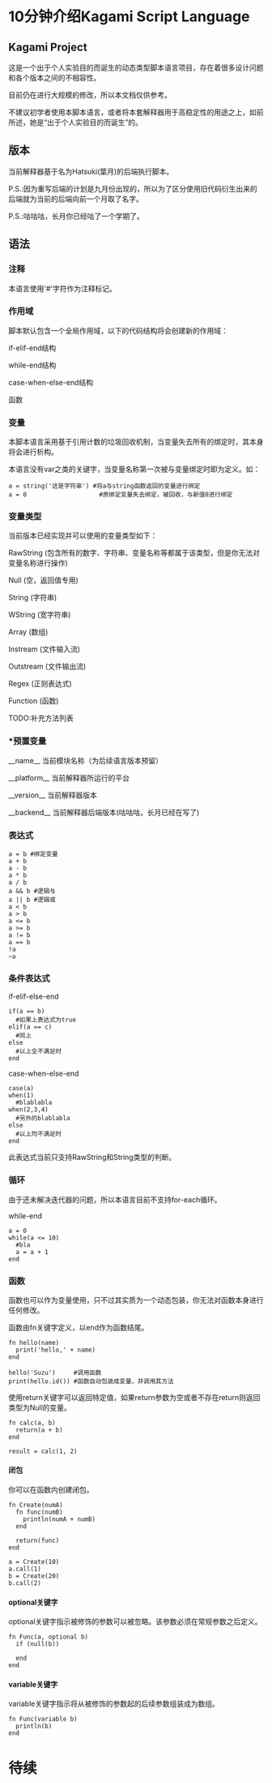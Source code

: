 # 10分钟介绍Kagami Script Language

## Kagami Project

这是一个出于个人实验目的而诞生的动态类型脚本语言项目，存在着很多设计问题和各个版本之间的不相容性。

目前仍在进行大规模的修改，所以本文档仅供参考。

不建议初学者使用本脚本语言，或者将本套解释器用于高稳定性的用途之上，如前所述，她是“出于个人实验目的而诞生”的。

## 版本

当前解释器基于名为Hatsuki(葉月)的后端执行脚本。

P.S.:因为重写后端的计划是九月份出现的，所以为了区分使用旧代码衍生出来的后端就为当前的后端向前一个月取了名字。

P.S.:咕咕咕，长月你已经咕了一个学期了。

## 语法

### 注释

本语言使用'#'字符作为注释标记。

### 作用域

脚本默认包含一个全局作用域，以下的代码结构将会创建新的作用域：

if-elif-end结构

while-end结构

case-when-else-end结构

函数

### 变量

本脚本语言采用基于引用计数的垃圾回收机制，当变量失去所有的绑定时，其本身将会进行析构。

本语言没有var之类的关键字，当变量名称第一次被与变量绑定时即为定义。如：
```
a = string('这是字符串') #将a与string函数返回的变量进行绑定
a = 0                    #原绑定变量失去绑定，被回收，与新值0进行绑定
```

### 变量类型
当前版本已经实现并可以使用的变量类型如下：

RawString (包含所有的数字、字符串、变量名称等都属于该类型，但是你无法对变量名称进行操作)

Null (空，返回值专用)

String (字符串)

WString (宽字符串)

Array (数组)

Instream (文件输入流)

Outstream (文件输出流)

Regex (正则表达式)

Function (函数)

TODO:补充方法列表

### *预置变量
\_\_name\_\_ 当前模块名称（为后续语言版本预留）

\_\_platform\_\_ 当前解释器所运行的平台

\_\_version\_\_ 当前解释器版本

\_\_backend\_\_ 当前解释器后端版本(咕咕咕，长月已经在写了)


### 表达式
```
a = b #绑定变量
a + b 
a - b 
a * b 
a / b 
a && b #逻辑与
a || b #逻辑或
a < b
a > b
a <= b
a >= b
a != b
a == b
!a
~a
```

### 条件表达式
if-elif-else-end
```
if(a == b)
  #如果上表达式为true
elif(a == c)
  #同上
else
  #以上全不满足时
end
```
case-when-else-end
```
case(a)
when(1)
  #blablabla
when(2,3,4)
  #另外的blablabla
else
  #以上均不满足时
end
```
此表达式当前只支持RawString和String类型的判断。

### 循环
由于还未解决迭代器的问题，所以本语言目前不支持for-each循环。

while-end
```
a = 0
while(a <= 10)
  #bla
  a = a + 1
end
```

### 函数

函数也可以作为变量使用，只不过其实质为一个动态包装，你无法对函数本身进行任何修改。

函数由fn关键字定义，以end作为函数结尾。

```
fn hello(name)
  print('hello,' + name)
end

hello('Suzu')     #调用函数
print(hello.id()) #函数自动包装成变量，并调用其方法
```

使用return关键字可以返回特定值，如果return参数为空或者不存在return则返回类型为Null的变量。
```
fn calc(a, b)
  return(a + b)
end

result = calc(1, 2)
```

#### 闭包

你可以在函数内创建闭包。

```
fn Create(numA)
  fn func(numB)
    println(numA + numB)
  end
  
  return(func)
end

a = Create(10)
a.call(1)
b = Create(20)
b.call(2)
```

#### optional关键字

optional关键字指示被修饰的参数可以被忽略。该参数必须在常规参数之后定义。

```
fn Func(a, optional b)
  if (null(b))

  end
end
```

#### variable关键字

variable关键字指示将从被修饰的参数起的后续参数组装成为数组。

```
fn Func(variable b)
  println(b)
end
```

# 待续




